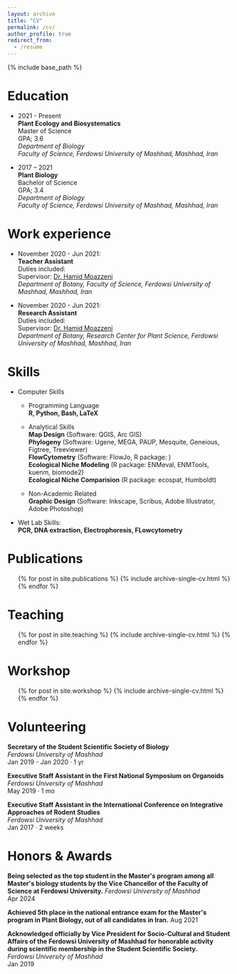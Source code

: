 ```yaml
---
layout: archive
title: "CV"
permalink: /cv/
author_profile: true
redirect_from:
  - /resume
---
```


{% include base_path %}

Education
======
* 2021 - Present <br>
  **Plant Ecology and Biosystematics** <br>
  Master of Science<br>
  GPA; 3.6 <br>
  *Department of Biology* <br>
  *Faculty of Science, Ferdowsi University of Mashhad, Mashhad, Iran*<br>

* 2017 – 2021 <br>
  **Plant Biology** <br>
  Bachelor of Science <br>
  GPA; 3.4 <br>
  *Department of Biology* <br>
  *Faculty of Science, Ferdowsi University of Mashhad, Mashhad, Iran* <br>
  
Work experience
======
* November 2020 - Jun 2021:<br>
  **Teacher Assistant**<br>
  Duties included: <br>
  Supervisor: [Dr. Hamid Moazzeni](https://scholar.google.com/citations?hl=en&user=H8J7BPe_gNkC)<br>
  *Department of Botany, Faculty of Science, Ferdowsi University of Mashhad, Mashhad, Iran*<br>

* November 2020 - Jun 2021:<br>
  **Research Assistant**<br>
  Duties included: <br>
  Supervisor: [Dr. Hamid Moazzeni](https://scholar.google.com/citations?hl=en&user=H8J7BPe_gNkC)<br>
  *Department of Botany, Research Center for Plant Science, Ferdowsi University of Mashhad, Mashhad, Iran*<br>

Skills
======
* Computer Skills

    * Programming Language<br>
      **R, Python, Bash, LaTeX**

    * Analytical Skills<br>
        **Map Design** (Software: QGIS, Arc GIS)<br>
        **Phylogeny** (Software: Ugene, MEGA, PAUP, Mesquite, Geneious, Figtree, Treeviewer)<br>
        **FlowCytometry** (Software: FlowJo, R package: )<br>
        **Ecological Niche Modeling** (R package: ENMeval, ENMTools, kuenm, biomode2)<br>
        **Ecological Niche Comparision** (R package: ecospat, Humboldt)<br>

    * Non-Academic Related<br>
    **Graphic Design** (Software: Inkscape, Scribus, Adobe Illustrator, Adobe Photoshop)


* Wet Lab Skills:<br>
  **PCR, DNA extraction, Electrophoresis, FLowcytometry**
  


Publications
======
  <ul>{% for post in site.publications %}
    {% include archive-single-cv.html %}
  {% endfor %}</ul>

Teaching
======
  <ul>{% for post in site.teaching %}
    {% include archive-single-cv.html %}
  {% endfor %}</ul>

Workshop
======
  <ul>{% for post in site.workshop %}
    {% include archive-single-cv.html %}
  {% endfor %}</ul>

Volunteering
======
**Secretary of the Student Scientific Society of Biology**<br>
*Ferdowsi University of Mashhad*<br>
Jan 2019 - Jan 2020 · 1 yr<br>

**Executive Staff Assistant in the First National Symposium on Organoids**<br>
*Ferdowsi University of Mashhad*<br>
May 2019 · 1 mo<br>

**Executive Staff Assistant in the International Conference on Integrative Approaches of Rodent Studies**<br>
*Ferdowsi University of Mashhad*<br>
Jan 2017 · 2 weeks<br>

Honors & Awards
======
**Being selected as the top student in the Master's program among all Master's biology students by the Vice Chancellor of the Faculty of Science at Ferdowsi University.**
*Ferdowsi University of Mashhad*<br>
Apr 2024<br>

**Achieved 5th place in the national entrance exam for the Master's program in Plant Biology, out of all candidates in Iran.**
Aug 2021

**Acknowledged officially by Vice President for Socio-Cultural and Student Affairs of the Ferdowsi University of Mashhad for honorable activity during scientific membership in the Student Scientific Society.**<br>
*Ferdowsi University of Mashhad*<br>
Jan 2019

